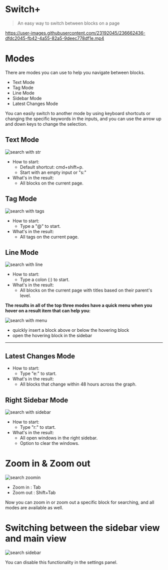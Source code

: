 # Switch+

> An easy way to switch between blocks on a page




https://user-images.githubusercontent.com/23192045/236662436-dfdc2045-fb42-4a55-82a5-9deec778df1e.mp4




# Modes


There are modes you can use to help you navigate between blocks.

- Text Mode
- Tag Mode
- Line Mode
- Sidebar Mode
- Latest Changes Mode

You can easily switch to another mode by using keyboard shortcuts or changing the specific keywords in the inputs, and you can use the arrow up and down keys to change the selection.

## Text Mode

![search with str](https://user-images.githubusercontent.com/23192045/236662454-11c2ccb4-6285-41bb-b9eb-5f5232ee8275.gif)

- How to start:
  - Default shortcut: cmd+shift+p.
  - Start with an empty input or "s:"
- What's in the result:
  - All blocks on the current page.

## Tag Mode


![search with tags](https://user-images.githubusercontent.com/23192045/236662466-e5d1f2d4-7189-434b-b13b-79330a2f0082.gif)


- How to start:
  - Type a "@" to start.
- What's in the result:
  - All tags on the current page.

## Line Mode

![search with line](https://user-images.githubusercontent.com/23192045/236662488-c7eca005-51cd-4bad-b781-5446b099b09c.gif)



- How to start:
  - Type a colon (:) to start.
- What's in the result:
  - All blocks on the current page with titles based on their parent's level.

**The results in all of the top three modes have a quick menu when you hover on a result item that can help you:**

![search with menu](https://user-images.githubusercontent.com/23192045/236662502-d5ee7506-cb60-4664-b4f1-06c178b35a28.gif)



- quickly insert a block above or below the hovering block
- open the hovering block in the sidebar

---

## Latest Changes Mode

- How to start:
  - Type "e:" to start.
- What's in the result:
  - All blocks that change within 48 hours across the graph.

## Right Sidebar Mode

![search with sidebar](https://user-images.githubusercontent.com/23192045/236662513-0deef455-86c9-4e98-abcf-11981e0ce805.gif)


- How to start:
  - Type "r:" to start.
- What's in the result:
  - All open windows in the right sidebar.
  - Option to clear the windows.


# Zoom in & Zoom out

![search zoomin](https://github.com/dive2Pro/roam-switch-plus/assets/23192045/112b2c7e-4372-473b-8051-adde0cf3fc13)


- Zoom in : Tab
- Zoom out : Shift+Tab

Now you can zoom in or zoom out a specific block for searching, and all modes are available as well.

# Switching between the sidebar view and main view

![search sidebar](https://github.com/dive2Pro/roam-switch-plus/assets/23192045/e673afc4-c912-4ae7-a1cf-192d0a3c7db1)

You can disable this functionality in the settings panel.




